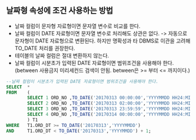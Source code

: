 ## 날짜형 속성에 조건 사용하는 방법
- 날짜 컬럼이 문자형 자료형이면 문자열 변수로 비교를 한다.
- 날짜 컬럼이 DATE 자료형이면 문자열 변수로 처리해도 상관은 없다.
-> 자동으로 문자형이 DATE 자료형으로 변환된다. 하지만 명확성과 타 DBMS로 이관을 고려해 TO_DATE 처리를 권장한다.
- 테이블의 날짜 컬럼은 절대 변환하지 않는다.
- 날짜 컬럼이 시분초가 입력된 DATE 자료형이면 범위조건을 사용해야 한다.(between 사용금지 미리세컨드 검색이 안됨. between은 >= 부터 <= 까지이다.)
```sql
--날짜 컬럼이 시분초가 입력된 DATE 자료형이면 범위조건을 사용해야 한다.
SELECT  *
FROM    (
        SELECT 1 ORD_NO ,TO_DATE('20170313 00:00:00','YYYYMMDD HH24:MI:SS') ORD_DT FROM DUAL UNION ALL
        SELECT 2 ORD_NO ,TO_DATE('20170313 02:00:00','YYYYMMDD HH24:MI:SS') ORD_DT FROM DUAL UNION ALL
        SELECT 3 ORD_NO ,TO_DATE('20170313 23:59:59','YYYYMMDD HH24:MI:SS') ORD_DT FROM DUAL UNION ALL
        SELECT 4 ORD_NO ,TO_DATE('20170314 00:00:00','YYYYMMDD HH24:MI:SS') ORD_DT FROM DUAL 
        ) T1
WHERE   T1.ORD_DT >= TO_DATE('20170313','YYYYMMDD')
AND     T1.ORD_DT < TO_DATE('20170313','YYYYMMDD') + 1;
```
